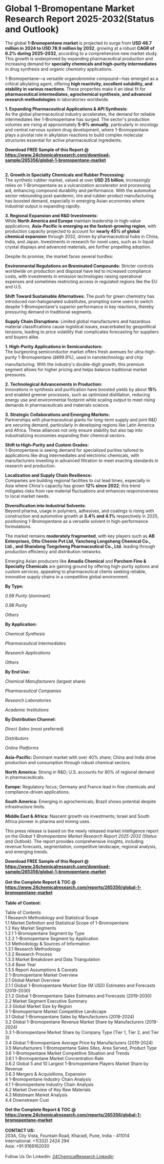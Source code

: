 <h1>Global 1-Bromopentane Market Research Report 2025-2032(Status and Outlook)</h1><p>The global <strong>1-Bromopentane market</strong> is projected to surge from <strong>USD 48.7 million in 2024 to USD 78.9 million by 2032</strong>, growing at a robust <strong>CAGR of 6.2% during 2025–2032</strong>, according to a comprehensive new market study. This growth is underpinned by expanding pharmaceutical production and increasing demand for <strong>specialty chemicals and high-purity intermediates</strong> in drug synthesis and organic chemistry applications.</p><p>1-Bromopentane—a versatile organobromine compound—has emerged as a critical alkylating agent, offering <strong>high reactivity, excellent solubility, and stability in various reactions</strong>. These properties make it an ideal fit for <strong>pharmaceutical intermediates, agrochemical synthesis, and advanced research methodologies</strong> in laboratories worldwide.</p><p><strong>1. Expanding Pharmaceutical Applications &amp; API Synthesis:</strong><br>
As the global pharmaceutical industry accelerates, the demand for reliable intermediates like 1-Bromopentane has surged. The sector's production volumes are rising at approximately <strong>5-6% annually</strong>, particularly in oncology and central nervous system drug development, where 1-Bromopentane plays a pivotal role in alkylation reactions to build complex molecular structures essential for active pharmaceutical ingredients.</p><div><b>Download FREE Sample of this Report @ 
            <a href="https://www.24chemicalresearch.com/download-sample/265356/global-1-bromopentane-market">
            https://www.24chemicalresearch.com/download-sample/265356/global-1-bromopentane-market</a></b></div><br><p><strong>2. Growth in Specialty Chemicals and Rubber Processing:</strong><br>
The synthetic rubber market, valued at over <strong>USD 25 billion</strong>, increasingly relies on 1-Bromopentane as a vulcanization accelerator and processing aid, enhancing compound durability and performance. With the automotive sector rebounding post-pandemic, tire and rubber product manufacturing has boosted demand, especially in emerging Asian economies where industrial output is expanding rapidly.</p><p><strong>3. Regional Expansion and R&amp;D Investments:</strong><br>
While <strong>North America and Europe</strong> maintain leadership in high-value applications, <strong>Asia-Pacific is emerging as the fastest-growing region</strong>, with production capacity projected to account for <strong>nearly 45% of global chemical expansion</strong> through 2032, driven by pharmaceutical hubs in China, India, and Japan. Investments in research for novel uses, such as in liquid crystal displays and advanced materials, are further propelling adoption.</p><p>Despite its promise, the market faces several hurdles:</p><p><strong>Environmental Regulations on Brominated Compounds:</strong> Stricter controls worldwide on production and disposal have led to increased compliance costs, with investments in emission technologies raising operational expenses and sometimes restricting access in regulated regions like the EU and U.S.</p><p><strong>Shift Toward Sustainable Alternatives:</strong> The push for green chemistry has introduced non-halogenated substitutes, prompting some users to switch despite 1-Bromopentane's superior performance in key reactions, thereby pressuring demand in traditional segments.</p><p><strong>Supply Chain Disruptions:</strong> Limited global manufacturers and hazardous material classifications cause logistical issues, exacerbated by geopolitical tensions, leading to price volatility that complicates forecasting for suppliers and buyers alike.</p><p><strong>1. High-Purity Applications in Semiconductors:</strong><br>
The burgeoning semiconductor market offers fresh avenues for ultra-high-purity 1-Bromopentane (â¥99.9%), used in nanotechnology and chip manufacturing. With the industry's double-digit growth, this premium segment allows for higher pricing and helps balance traditional market pressures.</p><p><strong>2. Technological Advancements in Production:</strong><br>
Innovations in synthesis and purification have boosted yields by about <strong>15%</strong> and enabled greener processes, such as optimized distillation, reducing energy use and environmental footprint while scaling output to meet rising demands in pharmaceuticals and materials science.</p><p><strong>3. Strategic Collaborations and Emerging Markets:</strong><br>
Partnerships with pharmaceutical giants for long-term supply and joint R&amp;D are securing demand, particularly in developing regions like Latin America and Africa. These alliances not only ensure stability but also tap into industrializing economies expanding their chemical sectors.</p><p><strong>Shift to High-Purity and Custom Grades:</strong><br>
	1-Bromopentane is seeing demand for specialized purities tailored to applications like drug intermediates and electronic chemicals, with manufacturers investing in advanced filtration to meet exacting standards in research and production.</p><p><strong>Localization and Supply Chain Resilience:</strong><br>
	Companies are building regional facilities to cut lead times, especially in Asia where China's capacity has grown <strong>12% since 2022</strong>; this trend mitigates risks from raw material fluctuations and enhances responsiveness to local market needs.</p><p><strong>Diversification into Industrial Solvents:</strong><br>
	Beyond pharma, usage in polymers, adhesives, and coatings is rising with construction and automotive growth at <strong>3.4% and 4.1%</strong> respectively in 2025, positioning 1-Bromopentane as a versatile solvent in high-performance formulations.</p><p>The market remains <strong>moderately fragmented</strong>, with key players such as <strong>AB Enterprises, Otto Chemie Pvt Ltd, Yancheng Longsheng Chemical Co., Ltd., and Shandong Tongcheng Pharmaceutical Co., Ltd.</strong> leading through production efficiency and distribution networks.</p><p>Emerging Asian producers like <strong>Amadis Chemical</strong> and <strong>Parchem Fine &amp; Specialty Chemicals</strong> are gaining ground by offering high-purity options and custom services, appealing to pharmaceutical clients seeking reliable, innovative supply chains in a competitive global environment.</p><p><strong>By Type:</strong></p><p><em>0.99 Purity</em> (dominant)</p><p><em>0.98 Purity</em></p><p><em>Others</em></p><p><strong>By Application:</strong></p><p><em>Chemical Synthesis</em></p><p><em>Pharmaceutical Intermediates</em></p><p><em>Research Applications</em></p><p><em>Others</em></p><p><strong>By End Use:</strong></p><p><em>Chemical Manufacturers</em> (largest share)</p><p><em>Pharmaceutical Companies</em></p><p><em>Research Laboratories</em></p><p><em>Academic Institutions</em></p><p><strong>By Distribution Channel:</strong></p><p><em>Direct Sales</em> (most preferred)</p><p><em>Distributors</em></p><p><em>Online Platforms</em></p><p><strong>Asia-Pacific:</strong> Dominant market with over 40% share; China and India drive production and consumption through robust chemical sectors.</p><p><strong>North America:</strong> Strong in R&amp;D; U.S. accounts for 80% of regional demand in pharmaceuticals.</p><p><strong>Europe:</strong> Regulatory focus; Germany and France lead in fine chemicals and compliance-driven applications.</p><p><strong>South America:</strong> Emerging in agrochemicals; Brazil shows potential despite infrastructure limits.</p><p><strong>Middle East &amp; Africa:</strong> Nascent growth via investments; Israel and South Africa pioneer in pharma and mining uses.</p><p>This press release is based on the newly released market intelligence report on the <em>Global 1-Bromopentane Market Research Report 2025-2032 (Status and Outlook)</em>. The report provides comprehensive insights, including revenue forecasts, segmentation, competitive landscape, regional analysis, and emerging trends.</p><div><b>Download FREE Sample of this Report @ 
            <a href="https://www.24chemicalresearch.com/download-sample/265356/global-1-bromopentane-market">
            https://www.24chemicalresearch.com/download-sample/265356/global-1-bromopentane-market</a></b></div><br><div><b>Get the Complete Report & TOC @ 
            <a href="https://www.24chemicalresearch.com/reports/265356/global-1-bromopentane-market">
            https://www.24chemicalresearch.com/reports/265356/global-1-bromopentane-market</a></b></div><br>
            <b>Table of Content:</b><p>Table of Contents<br />
1 Research Methodology and Statistical Scope<br />
1.1 Market Definition and Statistical Scope of 1-Bromopentane<br />
1.2 Key Market Segments<br />
1.2.1 1-Bromopentane Segment by Type<br />
1.2.2 1-Bromopentane Segment by Application<br />
1.3 Methodology & Sources of Information<br />
1.3.1 Research Methodology<br />
1.3.2 Research Process<br />
1.3.3 Market Breakdown and Data Triangulation<br />
1.3.4 Base Year<br />
1.3.5 Report Assumptions & Caveats<br />
2 1-Bromopentane Market Overview<br />
2.1 Global Market Overview<br />
2.1.1 Global 1-Bromopentane Market Size (M USD) Estimates and Forecasts (2019-2030)<br />
2.1.2 Global 1-Bromopentane Sales Estimates and Forecasts (2019-2030)<br />
2.2 Market Segment Executive Summary<br />
2.3 Global Market Size by Region<br />
3 1-Bromopentane Market Competitive Landscape<br />
3.1 Global 1-Bromopentane Sales by Manufacturers (2019-2024)<br />
3.2 Global 1-Bromopentane Revenue Market Share by Manufacturers (2019-2024)<br />
3.3 1-Bromopentane Market Share by Company Type (Tier 1, Tier 2, and Tier 3)<br />
3.4 Global 1-Bromopentane Average Price by Manufacturers (2019-2024)<br />
3.5 Manufacturers 1-Bromopentane Sales Sites, Area Served, Product Type<br />
3.6 1-Bromopentane Market Competitive Situation and Trends<br />
3.6.1 1-Bromopentane Market Concentration Rate<br />
3.6.2 Global 5 and 10 Largest 1-Bromopentane Players Market Share by Revenue<br />
3.6.3 Mergers & Acquisitions, Expansion<br />
4 1-Bromopentane Industry Chain Analysis<br />
4.1 1-Bromopentane Industry Chain Analysis<br />
4.2 Market Overview of Key Raw Materials<br />
4.3 Midstream Market Analysis<br />
4.4 Downstream Cust</p><div><b>Get the Complete Report & TOC @ 
            <a href="https://www.24chemicalresearch.com/reports/265356/global-1-bromopentane-market">
            https://www.24chemicalresearch.com/reports/265356/global-1-bromopentane-market</a></b></div><br><b>CONTACT US:</b><br>
            203A, City Vista, Fountain Road, Kharadi, Pune, India - 411014<br>
            International: +1(332) 2424 294<br>
            Asia: +91 9169162030 <br><br>
            Follow Us On LinkedIn: <a href="https://www.linkedin.com/company/24chemicalresearch/">24ChemicalResearch LinkedIn</a>